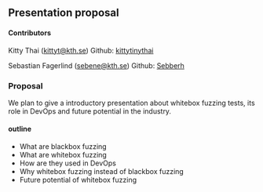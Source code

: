 ## Presentation proposal

#### Contributors
Kitty Thai (kittyt@kth.se)
Github: [kittytinythai](https://github.com/kittytinythai)

Sebastian Fagerlind (sebene@kth.se)
Github: [Sebberh](https://github.com/Sebberh)

### Proposal
We plan to give a introductory presentation about whitebox fuzzing tests, its role in DevOps and future potential in the industry.

#### outline
* What are blackbox fuzzing
* What are whitebox fuzzing
* How are they used in DevOps
* Why whitebox fuzzing instead of blackbox fuzzing
* Future potential of whitebox fuzzing
